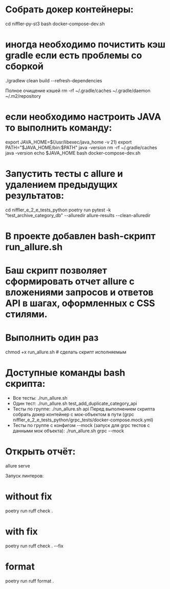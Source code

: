 # Собрать докер контейнеры:
cd niffler-py-st3
bash docker-compose-dev.sh

# иногда необходимо почистить кэш gradle если есть проблемы со сборкой
./gradlew clean build --refresh-dependencies

Полное очищение кэшей
rm -rf ~/.gradle/caches ~/.gradle/daemon ~/.m2/repository

# если необходимо настроить JAVA то выполнить команду:
export JAVA_HOME=$(/usr/libexec/java_home -v 21)
export PATH="$JAVA_HOME/bin:$PATH"
java -version
rm -rf ~/.gradle/caches
java -version
echo $JAVA_HOME
bash docker-compose-dev.sh

# Запустить тесты с allure и удалением предыдущих результатов:
cd niffler_e_2_e_tests_python
poetry run pytest -k "test_archive_category_db" --alluredir allure-results --clean-alluredir

# В проекте добавлен bash-скрипт run_allure.sh
# Баш скрипт позволяет сформировать отчет allure c вложениями запросов и ответов API в шагах, оформленных с CSS стилями.

# Выполнить один раз
chmod +x run_allure.sh # сделать скрипт исполняемым

# Доступные команды bash скрипта: 
 - Все тесты: ./run_allure.sh
 - Один тест: ./run_allure.sh test_add_duplicate_category_api
 - Тесты по группе: ./run_allure.sh api
Перед выполнением скрипта собрать докер контейнер с мок-объектом в пути (grpc niffler_e_2_e_tests_python/grpc_tests/docker-compose.mock.yml)
 - Тесты по группе c конфигом --mock (запуск для grpc тестов с данными мок объекта): ./run_allure.sh grpc --mock

# Открыть отчёт:
allure serve

Запуск линтеров:
# without fix
poetry run ruff check .  
# with fix
poetry run ruff check . --fix 
# format
poetry run ruff format . 
